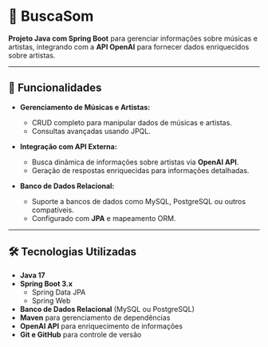 # 🎵 BuscaSom

**Projeto Java com Spring Boot** para gerenciar informações sobre músicas e artistas, integrando com a **API OpenAI** para fornecer dados enriquecidos sobre artistas.

---

## 🚀 Funcionalidades

- **Gerenciamento de Músicas e Artistas:**
  - CRUD completo para manipular dados de músicas e artistas.
  - Consultas avançadas usando JPQL.

- **Integração com API Externa:**
  - Busca dinâmica de informações sobre artistas via **OpenAI API**.
  - Geração de respostas enriquecidas para informações detalhadas.

- **Banco de Dados Relacional:**
  - Suporte a bancos de dados como MySQL, PostgreSQL ou outros compatíveis.
  - Configurado com **JPA** e mapeamento ORM.

---

## 🛠️ Tecnologias Utilizadas

- **Java 17**
- **Spring Boot 3.x**
  - Spring Data JPA
  - Spring Web
- **Banco de Dados Relacional** (MySQL ou PostgreSQL)
- **Maven** para gerenciamento de dependências
- **OpenAI API** para enriquecimento de informações
- **Git e GitHub** para controle de versão
